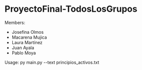 # ProyectoFinal-TodosLosGrupos

Members:
- Josefina Olmos
- Macarena Mujica
- Laura Martínez
- Juan Ayala
- Pablo Moya

Usage: 
py main.py --text principios_activos.txt

